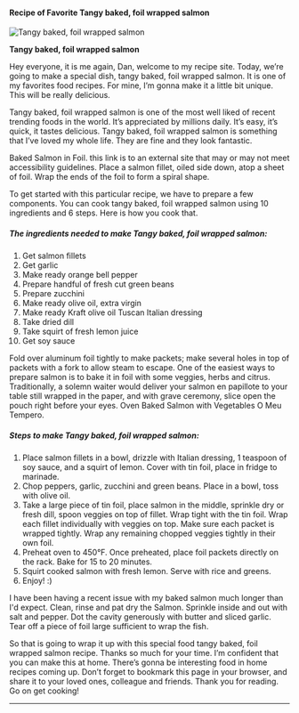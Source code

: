             

#### Recipe of Favorite Tangy baked, foil wrapped salmon

![Tangy baked, foil wrapped salmon](https://img-global.cpcdn.com/recipes/5603384636211200/751x532cq70/tangy-baked-foil-wrapped-salmon-recipe-main-photo.jpg)

**Tangy baked, foil wrapped salmon**

Hey everyone, it is me again, Dan, welcome to my recipe site. Today, we’re going to make a special dish, tangy baked, foil wrapped salmon. It is one of my favorites food recipes. For mine, I’m gonna make it a little bit unique. This will be really delicious.

Tangy baked, foil wrapped salmon is one of the most well liked of recent trending foods in the world. It’s appreciated by millions daily. It’s easy, it’s quick, it tastes delicious. Tangy baked, foil wrapped salmon is something that I’ve loved my whole life. They are fine and they look fantastic.

Baked Salmon in Foil. this link is to an external site that may or may not meet accessibility guidelines. Place a salmon fillet, oiled side down, atop a sheet of foil. Wrap the ends of the foil to form a spiral shape.

To get started with this particular recipe, we have to prepare a few components. You can cook tangy baked, foil wrapped salmon using 10 ingredients and 6 steps. Here is how you cook that.

##### The ingredients needed to make Tangy baked, foil wrapped salmon:

1.  Get salmon fillets
2.  Get garlic
3.  Make ready orange bell pepper
4.  Prepare handful of fresh cut green beans
5.  Prepare zucchini
6.  Make ready olive oil, extra virgin
7.  Make ready Kraft olive oil Tuscan Italian dressing
8.  Take dried dill
9.  Take squirt of fresh lemon juice
10.  Get soy sauce

Fold over aluminum foil tightly to make packets; make several holes in top of packets with a fork to allow steam to escape. One of the easiest ways to prepare salmon is to bake it in foil with some veggies, herbs and citrus. Traditionally, a solemn waiter would deliver your salmon en papillote to your table still wrapped in the paper, and with grave ceremony, slice open the pouch right before your eyes. Oven Baked Salmon with Vegetables O Meu Tempero.

##### Steps to make Tangy baked, foil wrapped salmon:

1.  Place salmon fillets in a bowl, drizzle with Italian dressing, 1 teaspoon of soy sauce, and a squirt of lemon. Cover with tin foil, place in fridge to marinade.
2.  Chop peppers, garlic, zucchini and green beans. Place in a bowl, toss with olive oil.
3.  Take a large piece of tin foil, place salmon in the middle, sprinkle dry or fresh dill, spoon veggies on top of fillet. Wrap tight with the tin foil. Wrap each fillet individually with veggies on top. Make sure each packet is wrapped tightly. Wrap any remaining chopped veggies tightly in their own foil.
4.  Preheat oven to 450°F. Once preheated, place foil packets directly on the rack. Bake for 15 to 20 minutes.
5.  Squirt cooked salmon with fresh lemon. Serve with rice and greens.
6.  Enjoy! :)

I have been having a recent issue with my baked salmon much longer than I'd expect. Clean, rinse and pat dry the Salmon. Sprinkle inside and out with salt and pepper. Dot the cavity generously with butter and sliced garlic. Tear off a piece of foil large sufficient to wrap the fish.

So that is going to wrap it up with this special food tangy baked, foil wrapped salmon recipe. Thanks so much for your time. I’m confident that you can make this at home. There’s gonna be interesting food in home recipes coming up. Don’t forget to bookmark this page in your browser, and share it to your loved ones, colleague and friends. Thank you for reading. Go on get cooking!

* * *